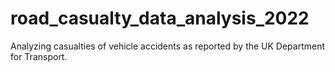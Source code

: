 # road_casualty_data_analysis_2022
Analyzing casualties of vehicle accidents as reported by the UK Department for Transport.
